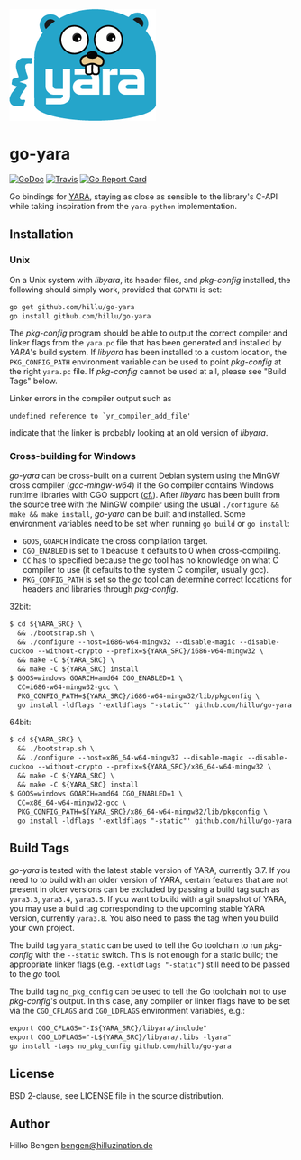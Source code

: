 ![Logo](/goyara-logo.png)

# go-yara

[![GoDoc](https://godoc.org/github.com/hillu/go-yara?status.svg)](https://godoc.org/github.com/hillu/go-yara)
[![Travis](https://travis-ci.org/hillu/go-yara.svg?branch=master)](https://travis-ci.org/hillu/go-yara)
[![Go Report Card](https://goreportcard.com/badge/github.com/hillu/go-yara)](https://goreportcard.com/report/github.com/hillu/go-yara)

Go bindings for [YARA](https://virustotal.github.io/yara/), staying as
close as sensible to the library's C-API while taking inspiration from
the `yara-python` implementation.

## Installation

### Unix

On a Unix system with _libyara_, its header files, and _pkg-config_
installed, the following should simply work, provided that `GOPATH` is
set:

```
go get github.com/hillu/go-yara
go install github.com/hillu/go-yara
```

The _pkg-config_ program should be able to output the correct compiler
and linker flags from the `yara.pc` file that has been generated and
installed by _YARA_'s build system. If _libyara_ has been installed to
a custom location, the `PKG_CONFIG_PATH` environment variable can be
used to point _pkg-config_ at the right `yara.pc` file. If
_pkg-config_ cannot be used at all, please see "Build Tags" below.

Linker errors in the compiler output such as

    undefined reference to `yr_compiler_add_file'

indicate that the linker is probably looking at an old version of
_libyara_.

### Cross-building for Windows

_go-yara_ can be cross-built on a current Debian system using the
MinGW cross compiler (_gcc-mingw-w64_) if the Go compiler contains
Windows runtime libraries with CGO support
([cf.](https://github.com/hillu/golang-go-cross)). After _libyara_ has
been built from the source tree with the MinGW compiler using the
usual `./configure && make && make install`, _go-yara_ can be built
and installed. Some environment variables need to be set when running
`go build` or `go install`:

- `GOOS`, `GOARCH` indicate the cross compilation target.
- `CGO_ENABLED` is set to 1 beacuse it defaults to 0 when
  cross-compiling.
- `CC` has to specified because the _go_ tool has no knowledge on what
  C compiler to use (it defaults to the system C compiler, usually
  gcc).
- `PKG_CONFIG_PATH` is set so the _go_ tool can determine correct
  locations for headers and libraries through _pkg-config_.

32bit:

```
$ cd ${YARA_SRC} \
  && ./bootstrap.sh \
  && ./configure --host=i686-w64-mingw32 --disable-magic --disable-cuckoo --without-crypto --prefix=${YARA_SRC}/i686-w64-mingw32 \
  && make -C ${YARA_SRC} \
  && make -C ${YARA_SRC} install 
$ GOOS=windows GOARCH=amd64 CGO_ENABLED=1 \
  CC=i686-w64-mingw32-gcc \
  PKG_CONFIG_PATH=${YARA_SRC}/i686-w64-mingw32/lib/pkgconfig \
  go install -ldflags '-extldflags "-static"' github.com/hillu/go-yara
```

64bit:

```
$ cd ${YARA_SRC} \
  && ./bootstrap.sh \
  && ./configure --host=x86_64-w64-mingw32 --disable-magic --disable-cuckoo --without-crypto --prefix=${YARA_SRC}/x86_64-w64-mingw32 \
  && make -C ${YARA_SRC} \
  && make -C ${YARA_SRC} install 
$ GOOS=windows GOARCH=amd64 CGO_ENABLED=1 \
  CC=x86_64-w64-mingw32-gcc \
  PKG_CONFIG_PATH=${YARA_SRC}/x86_64-w64-mingw32/lib/pkgconfig \
  go install -ldflags '-extldflags "-static"' github.com/hillu/go-yara
```

## Build Tags

_go-yara_ is tested with the latest stable version of YARA, currently
3.7. If you need to to build with an older version of YARA, certain
features that are not present in older versions can be excluded by
passing a build tag such as `yara3.3`, `yara3.4`, `yara3.5`. If you
want to build with a git snapshot of YARA, you may use a build tag
corresponding to the upcoming stable YARA version, currently
`yara3.8`. You also need to pass the tag when you build your own
project.

The build tag `yara_static` can be used to tell the Go toolchain to
run _pkg-config_ with the `--static` switch. This is not enough for a
static build; the appropriate linker flags (e.g. `-extldflags
"-static"`) still need to be passed to the _go_ tool.

The build tag `no_pkg_config` can be used to tell the Go toolchain not
to use _pkg-config_'s output. In this case, any compiler or linker
flags have to be set via the `CGO_CFLAGS` and `CGO_LDFLAGS`
environment variables, e.g.:

```
export CGO_CFLAGS="-I${YARA_SRC}/libyara/include"
export CGO_LDFLAGS="-L${YARA_SRC}/libyara/.libs -lyara"
go install -tags no_pkg_config github.com/hillu/go-yara
```

## License

BSD 2-clause, see LICENSE file in the source distribution.

## Author

Hilko Bengen <bengen@hilluzination.de>
